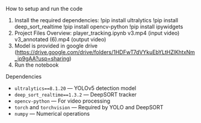 How to setup and run the code
1. Install the required dependencies:
  !pip install ultralytics
  !pip install deep_sort_realtime
  !pip install opencv-python
  !pip install ipywidgets
2. Project Files Overview:
  player_tracking.ipynb
  v3.mp4 (input video)
  v3_annotated (6).mp4 (output video)
3. Model is provided in google drive (https://drive.google.com/drive/folders/1HDFwT7dVYkuEbYLtHZlKhtxNm_jp9gAA?usp=sharing)
4. Run the notebook

Dependencies
- `ultralytics==8.1.20` — YOLOv5 detection model
- `deep_sort_realtime==1.3.2` — DeepSORT tracker
- `opencv-python` — For video processing
- `torch` and `torchvision` — Required by YOLO and DeepSORT
- `numpy` — Numerical operations
